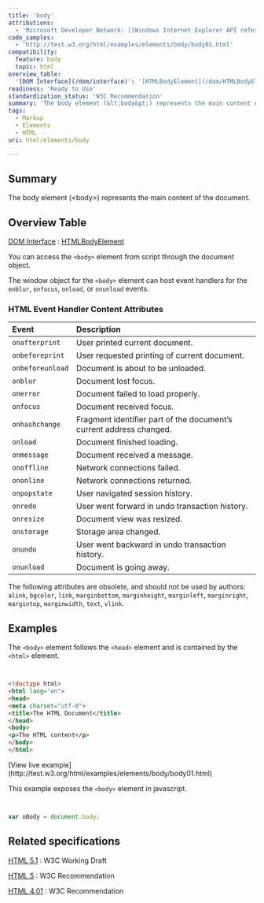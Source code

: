 ```yaml
---
title: 'body'
attributions:
  - 'Microsoft Developer Network: [[Windows Internet Explorer API reference](http://msdn.microsoft.com/en-us/library/ie/hh828809%28v=vs.85%29.aspx) Article]'
code_samples:
  - 'http://test.w3.org/html/examples/elements/body/body01.html'
compatibility:
  feature: body
  topic: html
overview_table:
  '[DOM Interface](/dom/interface)': '[HTMLBodyElement](/dom/HTMLBodyElement)'
readiness: 'Ready to Use'
standardization_status: 'W3C Recommendation'
summary: 'The body element (&lt;body&gt;) represents the main content of the document.'
tags:
  - Markup
  - Elements
  - HTML
uri: html/elements/body

---
```

## Summary

The body element (&lt;body&gt;) represents the main content of the document.

## Overview Table

[DOM Interface](/dom/interface)
:   [HTMLBodyElement](/dom/HTMLBodyElement)

You can access the `<body>` element from script through the document object.

The window object for the `<body>` element can host event handlers for the `onblur`, `onfocus`, `onload`, or `onunload` events.

### HTML Event Handler Content Attributes

|Event|Description|
|:----|:----------|
|`onafterprint`|User printed current document.|
|`onbeforeprint`|User requested printing of current document.|
|`onbeforeunload`|Document is about to be unloaded.|
|`onblur`|Document lost focus.|
|`onerror`|Document failed to load properly.|
|`onfocus`|Document received focus.|
|`onhashchange`|Fragment identifier part of the document’s current address changed.|
|`onload`|Document finished loading.|
|`onmessage`|Document received a message.|
|`onoffline`|Network connections failed.|
|`ononline`|Network connections returned.|
|`onpopstate`|User navigated session history.|
|`onredo`|User went forward in undo transaction history.|
|`onresize`|Document view was resized.|
|`onstorage`|Storage area changed.|
|`onundo`|User went backward in undo transaction history.|
|`onunload`|Document is going away.|

The following attributes are obsolete, and should not be used by authors: `alink`, `bgcolor`, `link`, `marginbottom`, `marginheight`, `marginleft`, `marginright`, `margintop`, `marginwidth`, `text`, `vlink`.

## Examples

The `<body>` element follows the `<head>` element and is contained by the `<html>` element.

``` html


<!doctype html>
<html lang="en">
<head>
<meta charset="utf-8">
<title>The HTML Document</title>
</head>
<body>
<p>The HTML content</p>
</body>
</html>
```

</pre>
[View live example](http://test.w3.org/html/examples/elements/body/body01.html)

This example exposes the `<body>` element in javascript.

``` js


var oBody = document.body;
```

</pre>

## Related specifications

[HTML 5.1](http://www.w3.org/TR/html51/sections.html#the-body-element)
:   W3C Working Draft

[HTML 5](http://www.w3.org/TR/html5/sections.html#the-body-element)
:   W3C Recommendation

[HTML 4.01](http://www.w3.org/TR/html401/struct/global.html#edef-BODY)
:   W3C Recommendation
